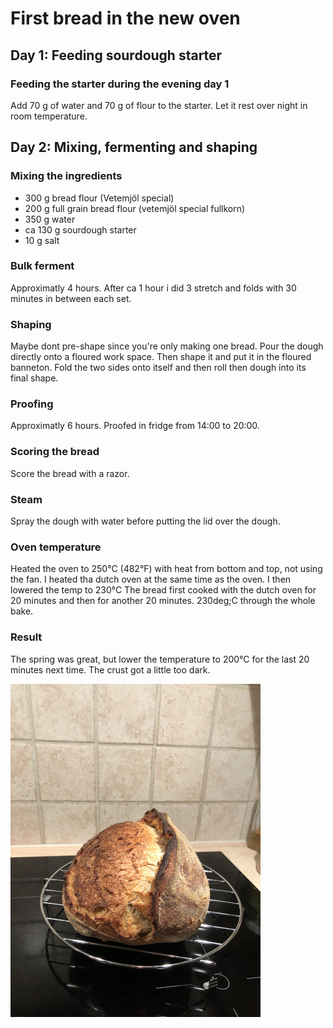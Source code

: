 # First bread in the new oven

## Day 1: Feeding sourdough starter
### Feeding the starter during the evening day 1
Add 70 g of water and 70 g of flour to the starter. Let it rest over night in room temperature.

## Day 2: Mixing, fermenting and shaping
### Mixing the ingredients
- 300 g bread flour (Vetemjöl special)
- 200 g full grain bread flour (vetemjöl special fullkorn)
- 350 g water
- ca 130 g sourdough starter
- 10 g salt

### Bulk ferment
Approximatly 4 hours. After ca 1 hour i did 3 stretch and folds with 30 minutes in between each set.

### Shaping
Maybe dont pre-shape since you're only making one bread. Pour the dough directly onto a floured work space. Then shape it and put it in the floured banneton. Fold the two sides onto itself and then roll then dough into its final shape.

### Proofing
Approximatly 6 hours. Proofed in fridge from 14:00 to 20:00.

### Scoring the bread
Score the bread with a razor.

### Steam
Spray the dough with water before putting the lid over the dough.

### Oven temperature 

Heated the oven to 250&deg;C (482&deg;F) with heat from bottom and top, not using the fan. I heated tha dutch oven at the same time as the oven. I then lowered the temp to 230&deg;C The bread first cooked with the dutch oven for 20 minutes and then for another 20 minutes. 230deg;C through the whole bake.

### Result
The spring was great, but lower the temperature to 200&deg;C for the last 20 minutes next time. The crust got a little too dark.

<img src="https://github.com/jemstedt/baking/blob/main/images/bread211107.jpg" alt="bread211107" width="400"/>
